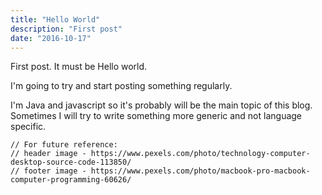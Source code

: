 ```yaml
---
title: "Hello World"
description: "First post"
date: "2016-10-17"
---
```


First post. It must be Hello world.

I'm going to try and start posting something regularly.

I'm Java and javascript so it's probably will be the main topic of this 
blog. Sometimes I will try to write something more generic and not language 
specific.

<!--more-->

```
// For future reference:
// header image - https://www.pexels.com/photo/technology-computer-desktop-source-code-113850/
// footer image - https://www.pexels.com/photo/macbook-pro-macbook-computer-programming-60626/
```
